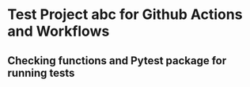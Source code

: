 # Test Project abc for Github Actions and Workflows

## Checking functions and Pytest package for running tests